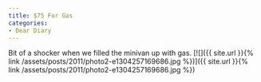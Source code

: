 ```yaml
---
title: $75 For Gas
categories:
- Dear Diary
---
```


Bit of a shocker when we filled the minivan up with gas.
[![]({{ site.url }}{% link /assets/posts/2011/photo2-e1304257169686.jpg %})]({{ site.url }}{% link /assets/posts/2011/photo2-e1304257169686.jpg %})
